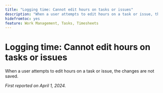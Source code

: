 ```yaml
---
title: "Logging time: Cannot edit hours on tasks or issues"
description: "When a user attempts to edit hours on a task or issue, the changes are not saved."
hidefromtoc: yes
feature: Work Management, Tasks, Timesheets
---
```


# Logging time: Cannot edit hours on tasks or issues

When a user attempts to edit hours on a task or issue, the changes are not saved.

_First reported on April 1, 2024._

